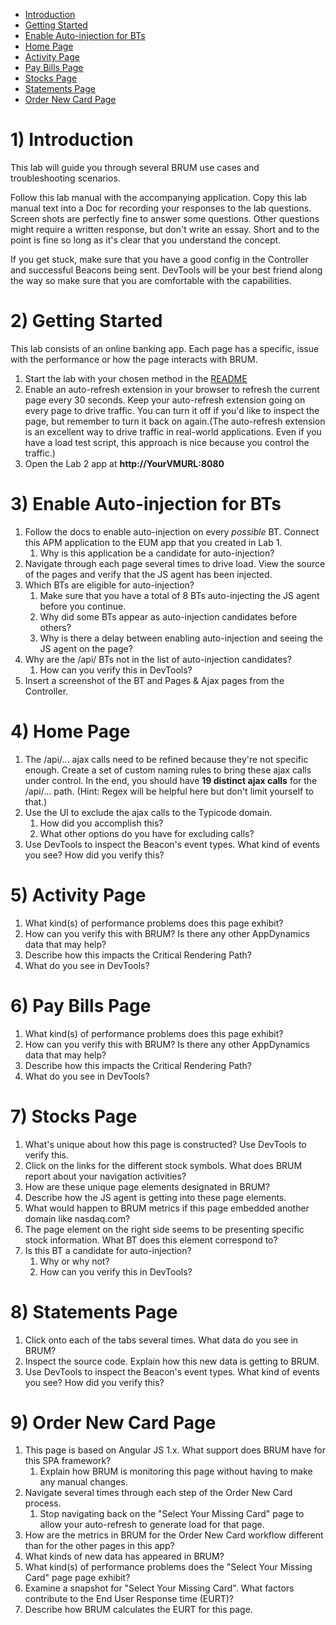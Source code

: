 - [Introduction](#introduction)
- [Getting Started](#getting-started)
- [Enable Auto-injection for BTs](#enable-auto-injection-for-bts)
- [Home Page](#home-page)
- [Activity Page](#activity-page)
- [Pay Bills Page](#pay-bills-page)
- [Stocks Page](#stocks-page)
- [Statements Page](#statements-page)
- [Order New Card Page](#order-new-card-page)

# 1) Introduction

This lab will guide you through several BRUM use cases and troubleshooting scenarios.

Follow this lab manual with the accompanying application. Copy this lab manual text into a Doc for recording your responses to the lab questions. Screen shots are perfectly fine to answer some questions. Other questions might require a written response, but don't write an essay. Short and to the point is fine so long as it's clear that you understand the concept.

If you get stuck, make sure that you have a good config in the Controller and successful Beacons being sent. DevTools will be your best friend along the way so make sure that you are comfortable with the capabilities.

# 2) Getting Started

This lab consists of an online banking app. Each page has a specific, issue with the performance or how the page interacts with BRUM.

1. Start the lab with your chosen method in the [README](README.md)
1. Enable an auto-refresh extension in your browser to refresh the current page every 30 seconds. Keep your auto-refresh extension going on every page to drive traffic. You can turn it off if you'd like to inspect the page, but remember to turn it back on again.(The auto-refresh extension is an excellent way to drive traffic in real-world applications. Even if you have a load test script, this approach is nice because you control the traffic.)
2. Open the Lab 2 app at **http://YourVMURL:8080**

# 3) Enable Auto-injection for BTs

1. Follow the docs to enable auto-injection on every _possible_ BT. Connect this APM application to the EUM app that you created in Lab 1.
   1. Why is this application be a candidate for auto-injection?
2. Navigate through each page several times to drive load. View the source of the pages and verify that the JS agent has been injected.
3. Which BTs are eligible for auto-injection?
   1. Make sure that you have a total of 8 BTs auto-injecting the JS agent before you continue.
   1. Why did some BTs appear as auto-injection candidates before others?
   1. Why is there a delay between enabling auto-injection and seeing the JS agent on the page?
4. Why are the /api/ BTs not in the list of auto-injection candidates?
   1. How can you verify this in DevTools?
5. Insert a screenshot of the BT and Pages &amp; Ajax pages from the Controller.

# 4) Home Page

1. The /api/... ajax calls need to be refined because they're not specific enough. Create a set of custom naming rules to bring these ajax calls under control. In the end, you should have **19 distinct ajax calls** for the /api/... path. (Hint: Regex will be helpful here but don't limit yourself to that.)
2. Use the UI to exclude the ajax calls to the Typicode domain.
   1. How did you accomplish this?
   2. What other options do you have for excluding calls?
3. Use DevTools to inspect the Beacon's event types. What kind of events you see? How did you verify this?

# 5) Activity Page

1. What kind(s) of performance problems does this page exhibit?
2. How can you verify this with BRUM? Is there any other AppDynamics data that may help?
3. Describe how this impacts the Critical Rendering Path?
4. What do you see in DevTools?

# 6) Pay Bills Page

1. What kind(s) of performance problems does this page exhibit?
2. How can you verify this with BRUM? Is there any other AppDynamics data that may help?
3. Describe how this impacts the Critical Rendering Path?
4. What do you see in DevTools?

# 7) Stocks Page

1. What's unique about how this page is constructed? Use DevTools to verify this.
2. Click on the links for the different stock symbols. What does BRUM report about your navigation activities?
3. How are these unique page elements designated in BRUM?
4. Describe how the JS agent is getting into these page elements.
5. What would happen to BRUM metrics if this page embedded another domain like nasdaq.com?
6. The page element on the right side seems to be presenting specific stock information. What BT does this element correspond to?
7. Is this BT a candidate for auto-injection?
   1. Why or why not?
   2. How can you verify this in DevTools?

# 8) Statements Page

1. Click onto each of the tabs several times. What data do you see in BRUM?
2. Inspect the source code. Explain how this new data is getting to BRUM.
3. Use DevTools to inspect the Beacon's event types. What kind of events you see? How did you verify this?

# 9) Order New Card Page

1. This page is based on Angular JS 1.x. What support does BRUM have for this SPA framework?
   1. Explain how BRUM is monitoring this page without having to make any manual changes.
2. Navigate several times through each step of the Order New Card process.
   1. Stop navigating back on the "Select Your Missing Card" page to allow your auto-refresh to generate load for that page.
3. How are the metrics in BRUM for the Order New Card workflow different than for the other pages in this app?
4. What kinds of new data has appeared in BRUM?
5. What kind(s) of performance problems does the "Select Your Missing Card" page page exhibit?
6. Examine a snapshot for "Select Your Missing Card". What factors contribute to the End User Response time (EURT)?
7. Describe how BRUM calculates the EURT for this page.
